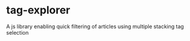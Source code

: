 # tag-explorer
A js library enabling quick filtering of articles using multiple stacking tag selection
